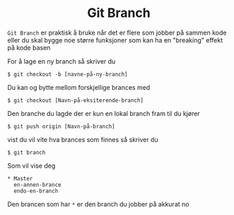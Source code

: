 # <center> Git Branch </center>

`Git Branch` er praktisk å bruke når det er flere som jobber på sammen kode eller du skal bygge noe større funksjoner som kan ha en "breaking" effekt på kode basen

For å lage en ny branch så skriver du 

```
$ git checkout -b [navne-på-ny-branch]
``` 

Du kan og bytte mellom forskjellige brances med 

```
$ git checkout [Navn-på-eksiterende-branch]
```

Den branche du lagde der er kun en lokal branch fram til du kjører

```
$ git push origin [Navn-på-branch]
```


vist du vil vite hva brances som finnes så skriver du

```
$ git branch
```
Som vil vise deg

```
* Master 
  en-annen-brance
  endo-en-branch

```

Den brancen som har `*` er den branch du jobber på akkurat no

